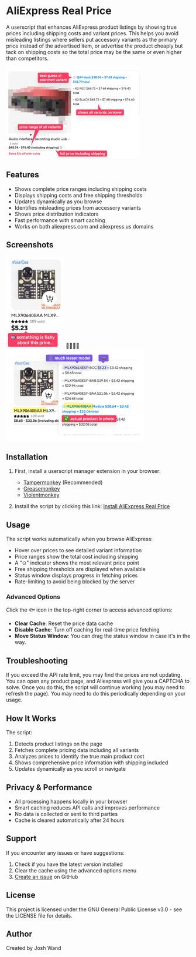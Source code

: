 # AliExpress Real Price

A userscript that enhances AliExpress product listings by showing true prices including shipping costs and variant prices. This helps you avoid misleading listings where sellers put accessory variants as the primary price instead of the advertised item, or advertise the product cheaply but tack on shipping costs so the total price may be the same or even higher than competitors.

<img src="features.png" alt="Features" height="250"/>

## Features

- Shows complete price ranges including shipping costs
- Displays shipping costs and free shipping thresholds
- Updates dynamically as you browse
- Identifies misleading prices from accessory variants
- Shows price distribution indicators
- Fast performance with smart caching
- Works on both aliexpress.com and aliexpress.us domains


## Screenshots

<img src="before.png" alt="Before" height="250"/>
🤔🤔🤔🤔
<img src="after.png" alt="After" height="250"/>



## Installation

1. First, install a userscript manager extension in your browser:
   - [Tampermonkey](https://www.tampermonkey.net/) (Recommended)
   - [Greasemonkey](https://www.greasespot.net/)
   - [Violentmonkey](https://violentmonkey.github.io/)

2. Install the script by clicking this link: [Install AliExpress Real Price](aliexpress-real-price.user.js)

## Usage

The script works automatically when you browse AliExpress:

- Hover over prices to see detailed variant information
- Price ranges show the total cost including shipping
- A "⊙" indicator shows the most relevant price point
- Free shipping thresholds are displayed when available
- Status window displays progress in fetching prices
- Rate-limiting to avoid being blocked by the server

### Advanced Options

Click the 🐟 icon in the top-right corner to access advanced options:

- **Clear Cache**: Reset the price data cache
- **Disable Cache**: Turn off caching for real-time price fetching
- **Move Status Window**: You can drag the status window in case it's in the way.
## Troubleshooting

If you exceed the API rate limit, you may find the prices are not updating. You can open any product page, and Aliexpress will give you a CAPTCHA to solve. Once you do this, the script will continue working (you may need to refresh the page). You may need to do this periodically depending on your usage.


## How It Works

The script:
1. Detects product listings on the page
2. Fetches complete pricing data including all variants
3. Analyzes prices to identify the true main product cost
4. Shows comprehensive price information with shipping included
5. Updates dynamically as you scroll or navigate

## Privacy & Performance

- All processing happens locally in your browser
- Smart caching reduces API calls and improves performance
- No data is collected or sent to third parties
- Cache is cleared automatically after 24 hours

## Support

If you encounter any issues or have suggestions:
1. Check if you have the latest version installed
2. Clear the cache using the advanced options menu
3. [Create an issue](https://github.com/joshwand/aliexpress-real-price-userscript/issues) on GitHub

## License

This project is licensed under the GNU General Public License v3.0 - see the LICENSE file for details.

## Author

Created by Josh Wand
